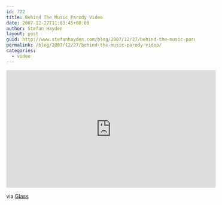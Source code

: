 ```yaml
---
id: 722
title: Behind The Music Parody Video
date: 2007-12-27T11:03:45+00:00
author: Stefan Hayden
layout: post
guid: http://www.stefanhayden.com/blog/2007/12/27/behind-the-music-parody-video/
permalink: /blog/2007/12/27/behind-the-music-parody-video/
categories:
  - video
---
```

<iframe width="560" height="315" src="https://www.youtube.com/embed/QZgSxacJBr4" title="YouTube video player" frameborder="0" allow="accelerometer; autoplay; clipboard-write; encrypted-media; gyroscope; picture-in-picture" allowfullscreen></iframe>

via <a href="http://del.icio.us/glass">Glass</a>